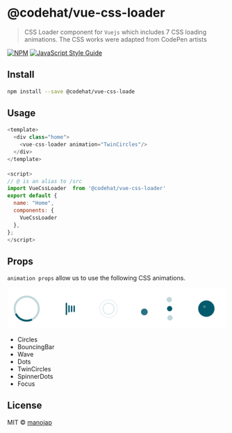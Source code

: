 # @codehat/vue-css-loader

> CSS Loader component for `Vuejs` which includes 7 CSS loading animations. The CSS works were adapted from CodePen artists

[![NPM](https://img.shields.io/npm/v/@codehat/vue-css-loader.svg)](https://www.npmjs.com/package/@codehat/vue-css-loader) [![JavaScript Style Guide](https://img.shields.io/badge/code_style-standard-brightgreen.svg)](https://standardjs.com)

## Install

```bash
npm install --save @codehat/vue-css-loade
```

## Usage

```javascript
<template>
  <div class="home">
    <vue-css-loader animation="TwinCircles"/>
  </div>
</template>

<script>
// @ is an alias to /src
import VueCssLoader  from '@codehat/vue-css-loader'
export default {
  name: "Home",
  components: {
    VueCssLoader
  },
};
</script>
```

## Props

`animation props` allow us to use the following CSS animations.

<img src='./loaderss.png'/>

- Circles
- BouncingBar
- Wave
- Dots
- TwinCircles
- SpinnerDots
- Focus

## License

MIT © [manojap](https://github.com/manojap)
